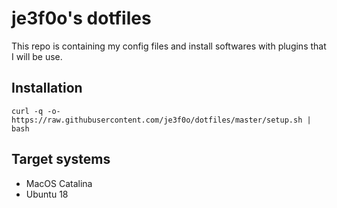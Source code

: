 
# je3f0o's dotfiles
This repo is containing my config files and install softwares with plugins that 
I will be use.

## Installation
`curl -q -o- https://raw.githubusercontent.com/je3f0o/dotfiles/master/setup.sh | bash`

## Target systems
- MacOS Catalina
- Ubuntu 18